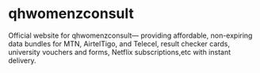 # qhwomenzconsult
Official website for qhwomenzconsult— providing affordable, non-expiring data bundles for MTN, AirtelTigo, and Telecel, result checker cards, university vouchers and forms, Netflix subscriptions,etc with instant delivery.

